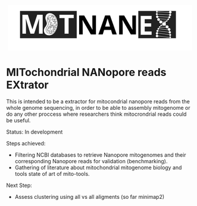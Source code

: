<p align="center"><img src="images/mi.png" alt="MITNANEX"></p>

# MITochondrial NANopore reads EXtrator

This is intended to be a extractor for mitocondrial nanopore reads from the whole genome sequencing, in order to be able to assembly mitogenome or do any other proccess where researchers think mitocrondrial reads could be useful.

Status: In development

Steps achieved: 
 + Filtering NCBI databases to retrieve Nanopore mitogenomes and their corresponding Nanopore reads for validation (benchmarking).
 + Gathering of literature about mitochondrial mitogenome biology and tools state of art of mito-tools.  

Next Step: 
 + Assess clustering using all vs all aligments (so far minimap2)
